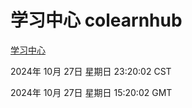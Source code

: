 # 学习中心 colearnhub
[学习中心](http://219.139.197.74:56308/colearnhub/)

2024年 10月 27日 星期日 23:20:02 CST

2024年 10月 27日 星期日 15:20:02 GMT

